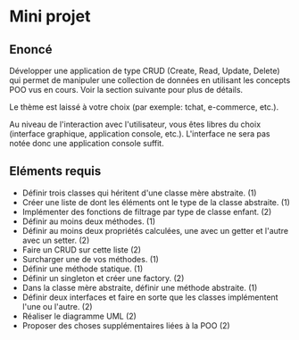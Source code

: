 # Mini projet

## Enoncé

Développer une application de type CRUD (Create, Read, Update, Delete) qui permet de manipuler une collection de données en utilisant les concepts POO vus en cours.
Voir la section suivante pour plus de détails.

Le thème est laissé à votre choix (par exemple: tchat, e-commerce, etc.).

Au niveau de l'interaction avec l'utilisateur, vous êtes libres du choix (interface graphique, application console, etc.).
L'interface ne sera pas notée donc une application console suffit.

## Eléments requis

-   Définir trois classes qui héritent d'une classe mère abstraite. (1)
-   Créer une liste de dont les éléments ont le type de la classe abstraite. (1)
-   Implémenter des fonctions de filtrage par type de classe enfant. (2)
-   Définir au moins deux méthodes. (1)
-   Définir au moins deux propriétés calculées, une avec un getter et l'autre avec un setter. (2)
-   Faire un CRUD sur cette liste (2)
-   Surcharger une de vos méthodes. (1)
-   Définir une méthode statique. (1)
-   Définir un singleton et créer une factory. (2)
-   Dans la classe mère abstraite, définir une méthode abstraite. (1)
-   Définir deux interfaces et faire en sorte que les classes implémentent l'une ou l'autre. (2)
-   Réaliser le diagramme UML (2)
-   Proposer des choses supplémentaires liées à la POO (2)
